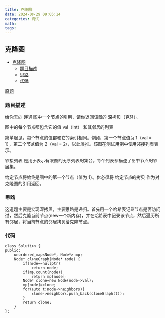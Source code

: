 ```yaml
---
title: 克隆图
date: 2024-09-29 09:05:14
categories: 机试
math:
tags:
---
```

## 克隆图

<!-- TOC -->

- [克隆图](#克隆图)
    - [题目描述](#题目描述)
    - [思路](#思路)
    - [代码](#代码)

<!-- /TOC -->

[原题](https://leetcode.cn/problems/clone-graph/description)


### 题目描述
给你无向 连通 图中一个节点的引用，请你返回该图的 深拷贝（克隆）。

图中的每个节点都包含它的值 val（int） 和其邻居的列表

简单起见，每个节点的值都和它的索引相同。例如，第一个节点值为 1（val = 1），第二个节点值为 2（val = 2），以此类推。该图在测试用例中使用邻接列表表示。

邻接列表 是用于表示有限图的无序列表的集合。每个列表都描述了图中节点的邻居集。

给定节点将始终是图中的第一个节点（值为 1）。你必须将 给定节点的拷贝 作为对克隆图的引用返回。
### 思路
这道题主要是实现深拷贝，主要思路是递归。首先用一个哈希表记录节点是否访问过，然后克隆当前节点(new一个新内存)，并在哈希表中记录该节点，然后遍历所有邻居，将当前节点的邻居拷贝给克隆节点。
### 代码

```
class Solution {
public:
    unordered_map<Node*, Node*> mp;
    Node* cloneGraph(Node* node) {
        if(node==nullptr)
            return node;
        if(mp.count(node))
            return mp[node];
        Node* clone=new Node(node->val);
        mp[node]=clone;
        for(auto t:node->neighbors){
            clone->neighbors.push_back(cloneGraph(t));
        }
        return clone;
    }
};
```
